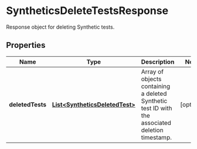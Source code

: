 

# SyntheticsDeleteTestsResponse

Response object for deleting Synthetic tests.
## Properties

Name | Type | Description | Notes
------------ | ------------- | ------------- | -------------
**deletedTests** | [**List&lt;SyntheticsDeletedTest&gt;**](SyntheticsDeletedTest.md) | Array of objects containing a deleted Synthetic test ID with the associated deletion timestamp. |  [optional]



